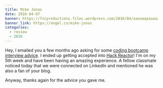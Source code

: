```yaml
---
title: Mike Jonas
date: 2016-04-07
banner: https://fvcproductions.files.wordpress.com/2016/04/aaeaaqaaaaaaaayuaaaajdc2zjc0ymuwltk3mditndy0ny1imzflltzhytmynjvmymixyq.jpg
banner_link: https://angel.co/mike-jonas
categories:
  - review
  - 2016
---
```


Hey, I emailed you a few months ago asking for some [coding bootcamp interview advice](//fvcproductions.com/2016/03/31/all-the-bootcamp-things/). I ended up getting accepted into [Hack Reactor](//hackreactor.com/)! I'm on my 5th week and have been having an amazing experience. A fellow classmate noticed today that we were connected on LinkedIn and mentioned he was also a fan of your blog.

Anyway, thanks again for the advice you gave me.
